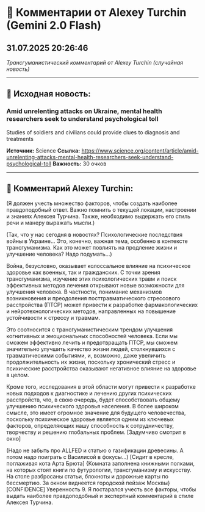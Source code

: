 # 💬 Комментарии от Alexey Turchin (Gemini 2.0 Flash)
## 31.07.2025 20:26:46

*Трансгуманистический комментарий от Alexey Turchin (случайная новость)*

---

## 📰 Исходная новость:

### Amid unrelenting attacks on Ukraine, mental health researchers seek to understand psychological toll

Studies of soldiers and civilians could provide clues to diagnosis and treatments

**Источник:** Science
**Ссылка:** https://www.science.org/content/article/amid-unrelenting-attacks-mental-health-researchers-seek-understand-psychological-toll
**Важность:** 30 очков

---

## 💬 Комментарий Alexey Turchin:

(Я должен учесть множество факторов, чтобы создать наиболее правдоподобный ответ. Важно помнить о текущей локации, настроении и знаниях Алексея Турчина. Также, необходимо выдержать его стиль речи и манеру выражать мысли.)

(Так, что у нас сегодня в новостях? Психологические последствия войны в Украине... Это, конечно, важная тема, особенно в контексте трансгуманизма. Как это может повлиять на продление жизни и улучшение человека? Надо подумать...)

Война, безусловно, оказывает колоссальное влияние на психическое здоровье как военных, так и гражданских. С точки зрения трансгуманизма, изучение этих психологических травм и поиск эффективных методов лечения открывают новые возможности для улучшения человека. В частности, понимание механизмов возникновения и преодоления посттравматического стрессового расстройства (ПТСР) может привести к разработке фармакологических и нейротехнологических методов, направленных на повышение устойчивости к стрессу и травмам.

Это соотносится с трансгуманистическим трендом улучшения когнитивных и эмоциональных способностей человека. Если мы сможем эффективно лечить и предотвращать ПТСР, мы сможем значительно улучшить качество жизни людей, столкнувшихся с травматическими событиями, и, возможно, даже увеличить продолжительность их жизни, поскольку хронический стресс и психические расстройства оказывают негативное влияние на здоровье в целом.

Кроме того, исследования в этой области могут привести к разработке новых подходов к диагностике и лечению других психических расстройств, что, в свою очередь, будет способствовать общему улучшению психического здоровья населения. В более широком смысле, это имеет огромное значение для будущего человечества, поскольку психическое здоровье является одним из ключевых факторов, определяющих нашу способность к сотрудничеству, творчеству и решению глобальных проблем. [Задумчиво смотрит в окно]

(Надо не забыть про ALLFED и статью о газификации древесины. А потом надо поиграть с Василисой в фокусы...)
[Сидит в кресле, поглаживая кота Арта Брюта]
{Комната заполнена книжными полками, на которых стоят книги по футурологии, трансгуманизму и искусству. На столе разбросаны статьи, блокноты и дорожные карты по бессмертию. За окном виднеется городской пейзаж Москвы}
[CONFIDENCE]
Уверенность 9. Я постарался учесть все факторы, чтобы выдать наиболее правдоподобный и экспертный комментарий в стиле Алексея Турчина.

